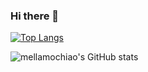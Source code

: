 ### Hi there 👋

[![Top Langs](https://github-readme-stats.vercel.app/api/top-langs/?username=mellamochiao&theme=solarized-light)](https://github.com/anuraghazra/github-readme-stats)


![mellamochiao's GitHub stats](https://github-readme-stats.vercel.app/api?username=mellamochiao&show_icons=true&theme=solarized-light&rank_icon=github&count_private=true&hide=stars,contribs,prs)

